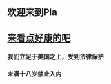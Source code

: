 ## 欢迎来到Pla
## [来看点好康的吧](https://vdse.bdstatic.com//192d9a98d782d9c74c96f09db9378d93.mp4)                                                                                                                                                                                                                                                                                                                                                                                                                    
#### 我们立足于美国之上，受到法律保护

#### 未满十八岁禁止入内
